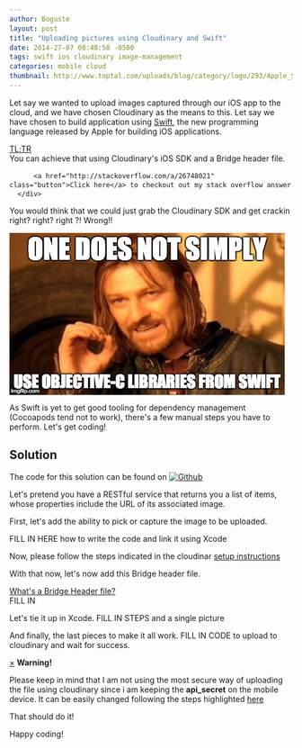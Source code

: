 ```yaml
---
author: Boguste
layout: post
title: "Uploading pictures using Cloudinary and Swift"
date: 2014-27-07 08:48:58 -0500
tags: swift ios cloudinary image-management
categories: mobile cloud
thumbnail: http://www.toptal.com/uploads/blog/category/logo/293/Apple_Swift_Logo.png
---
```


Let say we wanted to upload images captured through our iOS app to the cloud, and we have chosen Cloudinary as the means to this. Let say we have chosen to build application using [Swift](https://developer.apple.com/swift/), the new programming language released by Apple for building iOS applications.

<div class="accordion-group">
  <div class="accordion-heading accordionize">
      <a class="accordion-toggle" data-toggle="collapse" data-parent="#accordionArea" href="#oneArea">
          TL;TR
          <span class="font-icon-arrow-simple-down"></span>
      </a>
  </div>
  <div id="oneArea" class="accordion-body collapse">
      <div class="accordion-inner">
          You can achieve that using Cloudinary's iOS SDK and a Bridge header file.<br/>

          <a href="http://stackoverflow.com/a/26748021" class="button">Click here</a> to checkout out my stack overflow answer
      </div>
  </div>
</div>

You would think that we could just grab the Cloudinary SDK and get crackin right? right? right ?! Wrong!!

<img src="/assets/img/memes/objective-from-swift.jpg" align="middle" alt="Objectice-C and Swift"/>

As Swift is yet to get good tooling for dependency management (Cocoapods tend not to work), there's a few manual steps you have to perform. Let's get coding!

## <a name="solution"> Solution </a>

The code for this solution can be found on <a href="https://github.com/47ron-in/cloudinary-swift-template"><img src="https://octodex.github.com/images/octobiwan.jpg" alt="Github" width="42" height="42"/></a>

Let's pretend you have a RESTful service that returns you a list of items, whose properties include the URL of its associated image. 

First, let's add the ability to pick or capture the image to be uploaded.

FILL IN HERE how to write the code and link it using Xcode

Now, please follow the steps indicated in the cloudinar [setup instructions](https://github.com/cloudinary/cloudinary_ios#setup)

With that now, let's now add this Bridge header file. 

<div class="accordion-group">
                        <div class="accordion-heading accordionize">
            <a class="accordion-toggle" data-toggle="collapse" data-parent="#accordionArea" href="#twoArea">
            What's a Bridge Header file?
            <span class="font-icon-arrow-simple-down"></span>
        </a>
        </div>
        <div id="twoArea" class="accordion-body collapse">
            <div class="accordion-inner">
               FILL IN
            </div>
        </div>
</div>

Let's tie it up in Xcode. FILL IN STEPS and a single picture

And finally, the last pieces to make it all work. FILL IN CODE to upload to cloudinary and wait for success.

<div class="alert fade in">
                    <a class="close" data-dismiss="alert" href="#">&times;</a>
                    <strong>Warning!</strong><p/> 


Please keep in mind that I am not using the most secure way of uploading the file using cloudinary since i am keeping the <strong>api_secret</strong> on the mobile device. It can be easily changed following the steps highlighted <a href="https://github.com/cloudinary/cloudinary_ios#safe-mobile-uploading">here</a>
                </div>

That should do it!

Happy coding!

